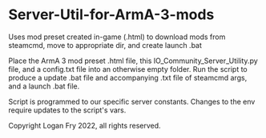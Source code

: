 # Server-Util-for-ArmA-3-mods
Uses mod preset created in-game (.html) to download mods from steamcmd, move to appropriate dir, and create launch .bat

Place the ArmA 3 mod preset .html file, this IO_Community_Server_Utility.py file, and a config.txt file into an otherwise empty folder.
Run the script to produce a update .bat file and accompanying .txt file of steamcmd args, and a launch .bat file.

Script is programmed to our specific server constants. Changes to the env require updates to the script's vars.

Copyright Logan Fry 2022, all rights reserved.
